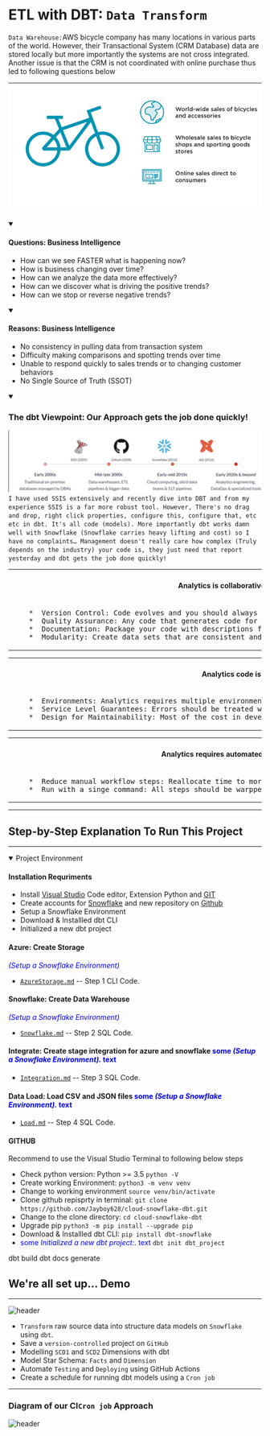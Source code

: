 
<!-- ABOUT THE PROJECT -->
# ETL with DBT:  `Data Transform`

`Data Warehouse:`AWS bicycle company has many locations in various parts of the world. However, their Transactional System (CRM Database) data are stored locally but more importantly the systems are not cross integrated. Another issue is that the CRM is not coordinated with online purchase thus led to following questions below

![header](images/logo.png)

<details open>
<summary>
    
#### Questions: Business Intelligence
    
</summary>
        
- How can we see FASTER what is happening now? 
- How is business changing over time? 
- How can we analyze the data more effectively? 
- How can we discover what is driving the positive trends? 
- How can we stop or reverse negative trends? 
 
</details>   

<details open>
<summary>
    
#### Reasons: Business Intelligence 
</summary>
    
- No consistency in pulling data from transaction system 
- Difficulty making comparisons and spotting trends over time  
- Unable to respond quickly to sales trends or to changing customer behaviors 
- No Single Source of Truth (SSOT)

</details>  

<details open>
<summary>

 ### The dbt Viewpoint: Our Approach gets the job done quickly!
 ![header](images/BriefHistory.png)
 <bold>
 ```I have used SSIS extensively and recently dive into DBT and from my experience SSIS is a far more robust tool. However, There's no drag and drop, right click properties, configure this, configure that, etc etc in dbt. It's all code (models). More importantly dbt works damn well with Snowflake (Snowflake carries heavy lifting and cost) so I have no complaints… Management doesn't really care how complex (Truly depends on the industry) your code is, they just need that report yesterday and dbt gets the job done quickly!```
</bold>
</summary>    
<table>
<tr> 
    <th><h4>Analytics is collaborative</h5></th>
</tr>
<tr>
<td>  
<pre lang="js">
    *  Version Control: Code evolves and you should always know what changed, when.
    *  Quality Assurance: Any code that generates code for analysis should be reviewed and tested.
    *  Documentation: Package your code with descriptions for how it should be interpreted.
    *  Modularity: Create data sets that are consistent and can be easily updated as logic changes.
</pre>
</td>
</tr>
</table>

<table>
<tr> 
    <th><h4>Analytics code is an asset</h5></th>
</tr>
<tr>
<td>  
<pre lang="js">
    *  Environments: Analytics requires multiple environments.
    *  Service Level Guarantees: Errors should be treated with the same urgency as bugs in production software.
    *  Design for Maintainability: Most of the cost in development is in the maintenance phase.
</pre>
</td>
</tr>
</table>


<table>
<tr> 
    <th><h4>Analytics requires automated tools</h5></th>
</tr>
<tr>
<td>  
<pre lang="js">
    *  Reduce manual workflow steps: Reallocate time to more value-add engineering tasks.
    *  Run with a singe command: All steps should be warpped together and easily executed in order.
</pre>
</td>
</tr>
</table>
</details>   

***

## Step-by-Step Explanation To Run This Project
***

<details open>
<summary>Project Environment </summary>

#### Installation Requriments

* Install [Visual Studio](https://code.visualstudio.com/docs/python/python-tutorial) Code editor, Extension Python and [GIT](https://code.visualstudio.com/docs/sourcecontrol/overview)
* Create accounts for [Snowflake](https://github.com/Snowflake-Labs/sfquickstarts) and new repository on [Github](https://docs.github.com/en/get-started/onboarding/getting-started-with-your-github-account)
* Setup a Snowflake Environment
* Download & Installled dbt CLI
* Initialized a new dbt project
    
#### Azure: Create Storage  
<span style="color:blue">*(Setup a Snowflake Environment)*</span>   
* [`AzureStorage.md`](Starter-Code/AzureStorage.md) -- Step 1  CLI Code.

#### Snowflake: Create Data Warehouse 
<span style="color:blue">*(Setup a Snowflake Environment)* </span>
* [`Snowflake.md`](Starter-Code/Snowflake.md) -- Step 2 SQL Code.

    
#### Integrate: Create stage integration for azure and snowflake <span style="color:blue">some *(Setup a Snowflake Environment).* text</span>  
* [`Integration.md`](Starter-Code/Integration.md) -- Step 3 SQL Code.

    
#### Data Load: Load CSV and JSON files  <span style="color:blue">some *(Setup a Snowflake Environment).* text</span>
* [`Load.md`](Starter-Code/Load.md) -- Step 4  SQL Code.


#### GITHUB 
<bold>Recommend to use the Visual Studio Terminal to following below steps</bold>

* Check python version: Python >= 3.5  `python -V`
* Create working Environment: `python3 -m venv venv`
* Change to working environment `source venv/bin/activate`
* Clone github repisprty in terminal: `git clone https://github.com/Jayboy628/cloud-snowflake-dbt.git`
* Change to the clone directory: `cd cloud-snowflake-dbt`
* Upgrade pip   `python3 -m pip install --upgrade pip`
* Download & Installled dbt CLI: `pip install dbt-snowflake`
* <span style="color:blue">some *Initialized a new dbt project:.* text</span> `dbt init dbt_project`

dbt build
dbt docs generate


</details>

<!-- GETTING STARTED -->
## We're all set up... Demo 
***
![header](images/WhatsPlan.png)
* `Transform` raw source data into structure data models on `Snowflake` using `dbt`.
* Save a `version-controlled` project on `GitHub`
* Modelling `SCD1` and `SCD2` Dimensions with dbt
* Model Star Schema: `Facts` and `Dimension`
* Automate `Testing` and `Deploying` using GitHub Actions
* Create a schedule for running dbt models using a `Cron job`
***
### Diagram of our CI`Cron job` Approach
![header](images/GithubFeatures.png)

